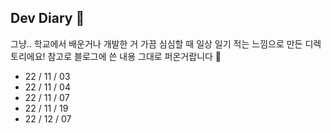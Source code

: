 ## Dev Diary 📗

그냥.. 학교에서 배운거나 개발한 거 가끔 심심할 때 일상 일기 적는 느낌으로 만든 디렉토리에요!
참고로 블로그에 쓴 내용 그대로 퍼온거랍니다 🤫

+ 22 / 11 / 03
+ 22 / 11 / 04
+ 22 / 11 / 07
+ 22 / 11 / 19
+ 22 / 12 / 07